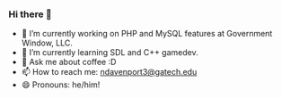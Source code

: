 ### Hi there 👋

- 🔭  I’m currently working on PHP and MySQL features at Government Window, LLC.
- 🌱  I’m currently learning SDL and C++ gamedev.
- 💬  Ask me about coffee :D
- 📫  How to reach me: ndavenport3@gatech.edu
- 😄  Pronouns: he/him!

<!--
**nathandaven/nathandaven** is a ✨ _special_ ✨ repository because its `README.md` (this file) appears on your GitHub profile.

Here are some ideas to get you started:

- 🔭 I’m currently working on ...
- 🌱 I’m currently learning ...
- 👯 I’m looking to collaborate on ...
- 🤔 I’m looking for help with ...
- 💬 Ask me about ...
- 📫 How to reach me: ...
- 😄 Pronouns: ...
- ⚡ Fun fact: ...
-->
